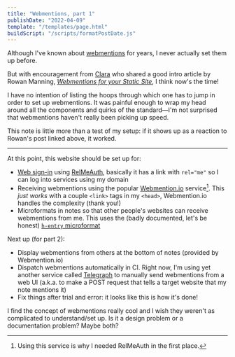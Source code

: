 ```yaml
---
title: "Webmentions, part 1"
publishDate: "2022-04-09"
template: "/templates/page.html"
buildScript: "/scripts/formatPostDate.js"
---
```


Although I've known about [webmentions](https://www.w3.org/TR/webmention/) for years, I never actually set them up before.

But with encouragement from [Clara](https://clarale.com/) who shared a good intro article by Rowan Manning, _[Webmentions for your Static Site](https://rowanmanning.com/posts/webmentions-for-your-static-site/)_, I think now's the time!

I have no intention of listing the hoops through which one has to jump in order to set up webmentions. It was painful enough to wrap my head around all the components and quirks of the standard—I'm not surprised that webmentions haven't really been picking up speed.

This note is little more than a test of my setup: if it shows up as a reaction to Rowan's post linked above, it worked.

---

At this point, this website should be set up for:

- [Web sign-in](https://indieweb.org/Web_sign-in) using [RelMeAuth](https://microformats.org/wiki/RelMeAuth), basically it has a link with `rel="me"` so I can log into services using my domain
- Receiving webmentions using the popular [Webmention.io](https://webmention.io/) service[^1]. This _just works_ with a couple `<link>` tags in my `<head>`, Webmention.io handles the complexity (thank you!)
- Microformats in notes so that other people's websites can receive webmentions from me. This uses the (badly documented, let's be honest) [`h-entry` microformat](http://microformats.org/wiki/h-entry)

Next up (for part 2):

- Display webmentions from others at the bottom of notes (provided by Webmention.io)
- Dispatch webmentions automatically in CI. Right now, I'm using yet another service called [Telegraph](https://telegraph.p3k.io/) to manually send webmentions from a web UI (a.k.a. to make a POST request that tells a target website that my note mentions it)
- Fix things after trial and error: it looks like this is how it's done!

I find the concept of webmentions really cool and I wish they weren't as complicated to understand/set up. Is it a design problem or a documentation problem? Maybe both?

[^1]: Using this service is why I needed RelMeAuth in the first place.
